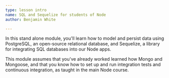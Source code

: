 ```yaml
---
type: lesson intro
name: SQL and Sequelize for students of Node
author: Benjamin White

---
```


In this stand alone module, you'll learn how to model and persist data using PostgreSQL, an open-source relational database, and Sequelize, a library for integrating SQL databases into our Node apps.

This module assumes that you've already worked learned how Mongo and Mongoose, and that you know how to set up and run integration tests and continuous integration, as taught in the main Node course.







